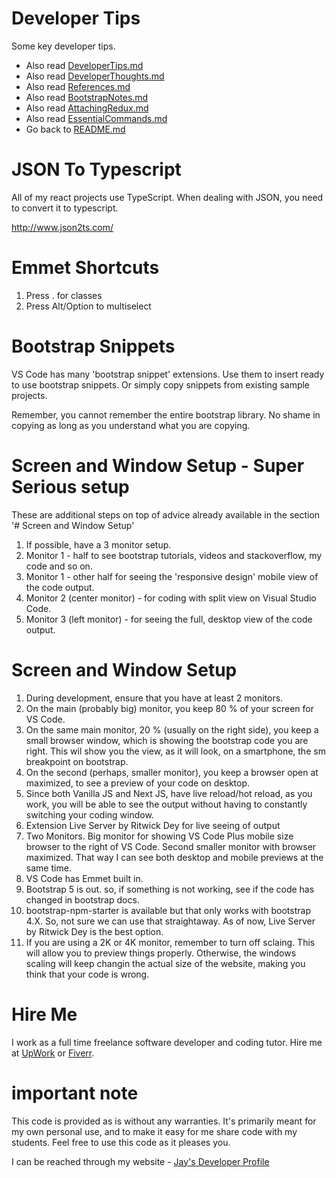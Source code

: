 # Developer Tips

Some key developer tips.

- Also read [DeveloperTips.md](DeveloperTips.md)
- Also read [DeveloperThoughts.md](DeveloperThoughts.md)
- Also read [References.md](References.md)
- Also read [BootstrapNotes.md](BootstrapNotes.md)
- Also read [AttachingRedux.md](AttachingRedux.md)
- Also read [EssentialCommands.md](EssentialCommands.md)
- Go back to [README.md](README.md)

# JSON To Typescript

All of my react projects use TypeScript. When dealing with JSON, you need to convert it to typescript.

http://www.json2ts.com/

# Emmet Shortcuts

1. Press . for classes
2. Press Alt/Option to multiselect

# Bootstrap Snippets

VS Code has many 'bootstrap snippet' extensions. Use them to insert ready to use bootstrap snippets. Or simply copy snippets from existing sample projects.

Remember, you cannot remember the entire bootstrap library. No shame in copying as long as you understand what you are copying.

# Screen and Window Setup - Super Serious setup

These are additional steps on top of advice already available in the section '# Screen and Window Setup'

1. If possible, have a 3 monitor setup.
1. Monitor 1 - half to see bootstrap tutorials, videos and stackoverflow, my code and so on.
1. Monitor 1 - other half for seeing the 'responsive design' mobile view of the code output.
1. Monitor 2 (center monitor) - for coding with split view on Visual Studio Code.
1. Monitor 3 (left monitor) - for seeing the full, desktop view of the code output.

# Screen and Window Setup

1. During development, ensure that you have at least 2 monitors.
2. On the main (probably big) monitor, you keep 80 % of your screen for VS Code.
3. On the same main monitor, 20 % (usually on the right side), you keep a small browser window, which is showing the bootstrap code you are right. This wil show you the view, as it will look, on a smartphone, the sm breakpoint on bootstrap.
4. On the second (perhaps, smaller monitor), you keep a browser open at maximized, to see a preview of your code on desktop.
5. Since both Vanilla JS and Next JS, have live reload/hot reload, as you work, you will be able to see the output without having to constantly switching your coding window.
6. Extension Live Server by Ritwick Dey for live seeing of output
7. Two Monitors. Big monitor for showing VS Code Plus mobile size browser to the right of VS Code. Second smaller monitor with browser maximized. That way I can see both desktop and mobile previews at the same time.
8. VS Code has Emmet built in.
9. Bootstrap 5 is out. so, if something is not working, see if the code has changed in bootstrap docs.
10. bootstrap-npm-starter is available but that only works with bootstrap 4.X. So, not sure we can use that straightaway. As of now, Live Server by Ritwick Dey is the best option.
11. If you are using a 2K or 4K monitor, remember to turn off sclaing. This will allow you to preview things properly. Otherwise, the windows scaling will keep changin the actual size of the website, making you think that your code is wrong.

# Hire Me

I work as a full time freelance software developer and coding tutor. Hire me at [UpWork](https://www.upwork.com/fl/vijayasimhabr) or [Fiverr](https://www.fiverr.com/jay_codeguy).

# important note

This code is provided as is without any warranties. It's primarily meant for my own personal use, and to make it easy for me share code with my students. Feel free to use this code as it pleases you.

I can be reached through my website - [Jay's Developer Profile](https://jay-study-nildana.github.io/developerprofile)
